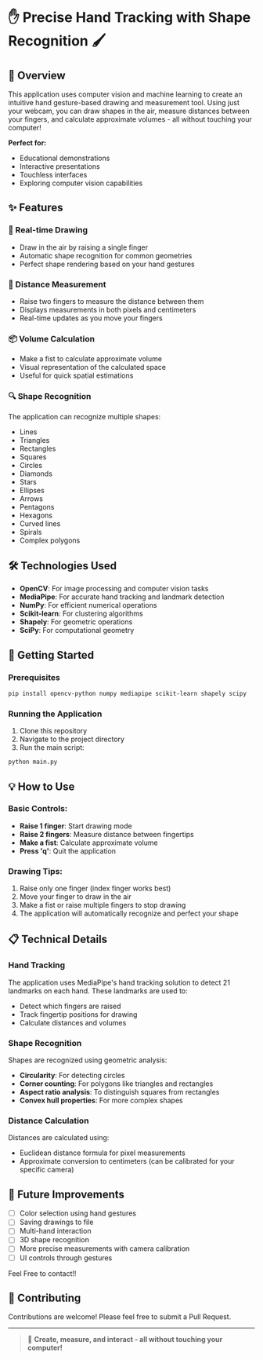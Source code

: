 # ✋ Precise Hand Tracking with Shape Recognition 🖌️

## 🌟 Overview

This application uses computer vision and machine learning to create an intuitive hand gesture-based drawing and measurement tool. Using just your webcam, you can draw shapes in the air, measure distances between your fingers, and calculate approximate volumes - all without touching your computer!

**Perfect for:**
- Educational demonstrations
- Interactive presentations
- Touchless interfaces
- Exploring computer vision capabilities

## ✨ Features

### 🎨 Real-time Drawing
- Draw in the air by raising a single finger
- Automatic shape recognition for common geometries
- Perfect shape rendering based on your hand gestures

### 📏 Distance Measurement
- Raise two fingers to measure the distance between them
- Displays measurements in both pixels and centimeters
- Real-time updates as you move your fingers

### 📦 Volume Calculation
- Make a fist to calculate approximate volume
- Visual representation of the calculated space
- Useful for quick spatial estimations

### 🔍 Shape Recognition
The application can recognize multiple shapes:
- Lines
- Triangles
- Rectangles
- Squares
- Circles
- Diamonds
- Stars
- Ellipses
- Arrows
- Pentagons
- Hexagons
- Curved lines
- Spirals
- Complex polygons

## 🛠️ Technologies Used

- **OpenCV**: For image processing and computer vision tasks
- **MediaPipe**: For accurate hand tracking and landmark detection
- **NumPy**: For efficient numerical operations
- **Scikit-learn**: For clustering algorithms
- **Shapely**: For geometric operations
- **SciPy**: For computational geometry

## 🚀 Getting Started

### Prerequisites

```bash
pip install opencv-python numpy mediapipe scikit-learn shapely scipy
```

### Running the Application

1. Clone this repository
2. Navigate to the project directory
3. Run the main script:

```bash
python main.py
```

## 💡 How to Use

### Basic Controls:
- **Raise 1 finger**: Start drawing mode
- **Raise 2 fingers**: Measure distance between fingertips
- **Make a fist**: Calculate approximate volume
- **Press 'q'**: Quit the application

### Drawing Tips:
1. Raise only one finger (index finger works best)
2. Move your finger to draw in the air
3. Make a fist or raise multiple fingers to stop drawing
4. The application will automatically recognize and perfect your shape

## 📋 Technical Details

### Hand Tracking
The application uses MediaPipe's hand tracking solution to detect 21 landmarks on each hand. These landmarks are used to:
- Detect which fingers are raised
- Track fingertip positions for drawing
- Calculate distances and volumes

### Shape Recognition
Shapes are recognized using geometric analysis:
- **Circularity**: For detecting circles
- **Corner counting**: For polygons like triangles and rectangles
- **Aspect ratio analysis**: To distinguish squares from rectangles
- **Convex hull properties**: For more complex shapes

### Distance Calculation
Distances are calculated using:
- Euclidean distance formula for pixel measurements
- Approximate conversion to centimeters (can be calibrated for your specific camera)

## 🔮 Future Improvements

- [ ] Color selection using hand gestures
- [ ] Saving drawings to file
- [ ] Multi-hand interaction
- [ ] 3D shape recognition
- [ ] More precise measurements with camera calibration
- [ ] UI controls through gestures

Feel Free to contact!!

## 🤝 Contributing

Contributions are welcome! Please feel free to submit a Pull Request.

---

> 💪 **Create, measure, and interact - all without touching your computer!**
